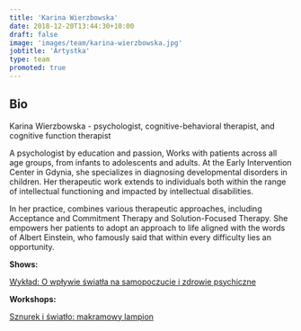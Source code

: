 ```yaml
---
title: 'Karina Wierzbowska'
date: 2018-12-20T13:44:30+10:00
draft: false
image: 'images/team/karina-wierzbowska.jpg'
jobtitle: 'Artystka'
type: team
promoted: true
---
```


## Bio

Karina Wierzbowska - psychologist, cognitive-behavioral therapist, and cognitive function therapist

A psychologist by education and passion, 
Works with patients across all age groups, from infants to adolescents and adults. At the Early Intervention Center in Gdynia, she specializes in diagnosing developmental disorders in children. Her therapeutic work extends to individuals both  within the range of intellectual functioning and impacted by intellectual disabilities.


In her practice, combines various therapeutic approaches, including Acceptance and Commitment Therapy and Solution-Focused Therapy. She empowers her patients to adopt an approach to life aligned with the words of Albert Einstein, who famously said that within every difficulty lies an opportunity.


**Shows:**

[Wykład: O wpływie światła na samopoczucie i zdrowie psychiczne](/pokazy/wyklad-o-wplywie-swiatla)

**Workshops:**

[Sznurek i światło: makramowy lampion](/warsztaty/makrama)
